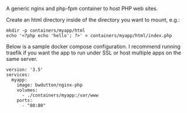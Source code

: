 A generic nginx and php-fpm container to host PHP web sites.

Create an html directory inside of the directory you want to mount, e.g.:

```
mkdir -p containers/myapp/html
echo '<?php echo 'hello'; ?>' > containers/myapp/html/index.php
```

Below is a sample docker compose configuration. I recommend running traefik if you want the app to run under SSL or host multiple apps on the same server.

```
version: '3.5'
services:
  myapp:
    image: bwdutton/nginx-php
    volumes:
      - ./containers/myapp:/var/www
    ports:
      - "80:80"
```
